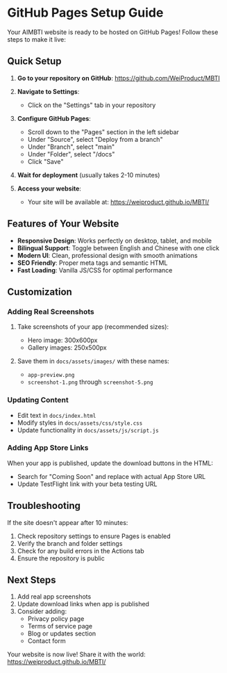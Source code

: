 # GitHub Pages Setup Guide

Your AIMBTI website is ready to be hosted on GitHub Pages! Follow these steps to make it live:

## Quick Setup

1. **Go to your repository on GitHub**: https://github.com/WeiProduct/MBTI

2. **Navigate to Settings**:
   - Click on the "Settings" tab in your repository

3. **Configure GitHub Pages**:
   - Scroll down to the "Pages" section in the left sidebar
   - Under "Source", select "Deploy from a branch"
   - Under "Branch", select "main"
   - Under "Folder", select "/docs"
   - Click "Save"

4. **Wait for deployment** (usually takes 2-10 minutes)

5. **Access your website**:
   - Your site will be available at: https://weiproduct.github.io/MBTI/

## Features of Your Website

- **Responsive Design**: Works perfectly on desktop, tablet, and mobile
- **Bilingual Support**: Toggle between English and Chinese with one click
- **Modern UI**: Clean, professional design with smooth animations
- **SEO Friendly**: Proper meta tags and semantic HTML
- **Fast Loading**: Vanilla JS/CSS for optimal performance

## Customization

### Adding Real Screenshots

1. Take screenshots of your app (recommended sizes):
   - Hero image: 300x600px
   - Gallery images: 250x500px

2. Save them in `docs/assets/images/` with these names:
   - `app-preview.png`
   - `screenshot-1.png` through `screenshot-5.png`

### Updating Content

- Edit text in `docs/index.html`
- Modify styles in `docs/assets/css/style.css`
- Update functionality in `docs/assets/js/script.js`

### Adding App Store Links

When your app is published, update the download buttons in the HTML:
- Search for "Coming Soon" and replace with actual App Store URL
- Update TestFlight link with your beta testing URL

## Troubleshooting

If the site doesn't appear after 10 minutes:
1. Check repository settings to ensure Pages is enabled
2. Verify the branch and folder settings
3. Check for any build errors in the Actions tab
4. Ensure the repository is public

## Next Steps

1. Add real app screenshots
2. Update download links when app is published
3. Consider adding:
   - Privacy policy page
   - Terms of service page
   - Blog or updates section
   - Contact form

Your website is now live! Share it with the world: https://weiproduct.github.io/MBTI/